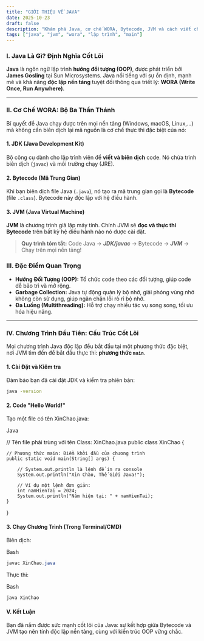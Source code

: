 ```yaml
---
title: "GIỚI THIỆU VỀ JAVA"
date: 2025-10-23
draft: false
description: "Khám phá Java, cơ chế WORA, Bytecode, JVM và cách viết chương trình đầu tiên."
tags: ["java", "jvm", "wora", "lập trình", "main"]
---
```


### I. Java Là Gì? Định Nghĩa Cốt Lõi

**Java** là ngôn ngữ lập trình **hướng đối tượng (OOP)**, được phát triển bởi **James Gosling** tại Sun Microsystems. Java nổi tiếng với sự ổn định, mạnh mẽ và khả năng **độc lập nền tảng** tuyệt đối thông qua triết lý: **WORA (Write Once, Run Anywhere)**.

---

### II. Cơ Chế WORA: Bộ Ba Thần Thánh

Bí quyết để Java chạy được trên mọi nền tảng (Windows, macOS, Linux,...) mà không cần biên dịch lại mã nguồn là cơ chế thực thi đặc biệt của nó:

#### 1. JDK (Java Development Kit)

Bộ công cụ dành cho lập trình viên để **viết và biên dịch** code. Nó chứa trình biên dịch (`javac`) và môi trường chạy (JRE).

#### 2. Bytecode (Mã Trung Gian)

Khi bạn biên dịch file Java (`.java`), nó tạo ra mã trung gian gọi là **Bytecode** (file `.class`). Bytecode này độc lập với hệ điều hành.

#### 3. JVM (Java Virtual Machine)

**JVM** là chương trình giả lập máy tính. Chính JVM sẽ **đọc và thực thi Bytecode** trên bất kỳ hệ điều hành nào nó được cài đặt.

> **Quy trình tóm tắt:** Code Java → **_JDK/javac_** → Bytecode → **_JVM_** → Chạy trên mọi nền tảng!

### III. Đặc Điểm Quan Trọng

- **Hướng Đối Tượng (OOP):** Tổ chức code theo các đối tượng, giúp code dễ bảo trì và mở rộng.
- **Garbage Collection:** Java tự động quản lý bộ nhớ, giải phóng vùng nhớ không còn sử dụng, giúp ngăn chặn lỗi rò rỉ bộ nhớ.
- **Đa Luồng (Multithreading):** Hỗ trợ chạy nhiều tác vụ song song, tối ưu hóa hiệu năng.

---

### IV. Chương Trình Đầu Tiên: Cấu Trúc Cốt Lõi

Mọi chương trình Java độc lập đều bắt đầu tại một phương thức đặc biệt, nơi JVM tìm đến để bắt đầu thực thi: **phương thức `main`**.

#### 1. Cài Đặt và Kiểm tra

Đảm bảo bạn đã cài đặt JDK và kiểm tra phiên bản:

```bash
java -version
```

#### 2. Code "Hello World!"

Tạo một file có tên XinChao.java:

Java

// Tên file phải trùng với tên Class: XinChao.java
public class XinChao {

    // Phương thức main: Điểm khởi đầu của chương trình
    public static void main(String[] args) {

        // System.out.println là lệnh để in ra console
        System.out.println("Xin Chào, Thế Giới Java!");

        // Ví dụ một lệnh đơn giản:
        int namHienTai = 2024;
        System.out.println("Năm hiện tại: " + namHienTai);
    }

}

#### 3. Chạy Chương Trình (Trong Terminal/CMD)

Biên dịch:

Bash

```java
javac XinChao.java
```

Thực thi:

Bash

```java
java XinChao
```

#### V. Kết Luận

Bạn đã nắm được sức mạnh cốt lõi của Java: sự kết hợp giữa Bytecode và JVM tạo nên tính độc lập nền tảng, cùng với kiến trúc OOP vững chắc.
